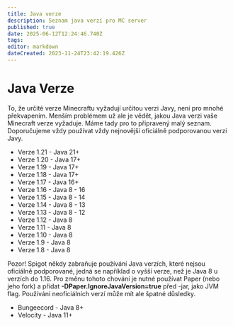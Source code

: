 ```yaml
---
title: Java verze
description: Seznam java verzí pro MC server
published: true
date: 2025-06-12T12:24:46.740Z
tags: 
editor: markdown
dateCreated: 2023-11-24T23:42:19.426Z
---
```


# Java Verze
To, že určité verze Minecraftu vyžadují určitou verzi Javy, není pro mnohé překvapením. Menším problémem už ale je vědět, jakou Java verzi vaše Minecraft verze vyžaduje. Máme tady pro to připravený malý seznam. Doporučujeme vždy používat vždy nejnovější oficiálně podporovanou verzi Javy.

- Verze 1.21 - Java 21+
- Verze 1.20 - Java 17+
- Verze 1.19 - Java 17+
- Verze 1.18 - Java 17+
- Verze 1.17 - Java 16+
- Verze 1.16 - Java 8 - 16
- Verze 1.15 - Java 8 - 14
- Verze 1.14 - Java 8 - 13
- Verze 1.13 - Java 8 - 12
- Verze 1.12 - Java 8
- Verze 1.11 - Java 8
- Verze 1.10 - Java 8
- Verze 1.9  - Java 8
- Verze 1.8  - Java 8

Pozor! Spigot někdy zabraňuje používání Java verzích, které nejsou oficiálně podporované, jedná se například o vyšší verze, než je Java 8 u verzích do 1.16. Pro změnu tohoto chování je nutné používat Paper (nebo jeho fork) a přidat **-DPaper.IgnoreJavaVersion=true** před -jar, jako JVM flag. Používání neoficiálních verzí může mít ale špatné důsledky.

- Bungeecord - Java 8+
- Velocity - Java 11+
